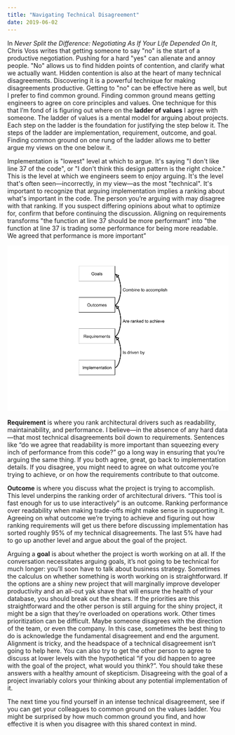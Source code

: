 ```yaml
---
title: "Navigating Technical Disagreement"
date: 2019-06-02
---
```

In *Never Split the Difference: Negotiating As If Your Life Depended On It*, Chris Voss writes that getting someone to say "no" is the start of a productive negotiation. 
Pushing for a hard "yes" can alienate and annoy people. 
"No" allows us to find hidden points of contention, and clarify what we actually want. 
Hidden contention is also at the heart of many technical disagreements. 
Discovering it is a powerful technique for making disagreements productive. 
Getting to "no" can be effective here as well, but I prefer to find common ground. 
Finding common ground means getting engineers to agree on core principles and values. 
One technique for this that I’m fond of is figuring out where on the **ladder of values** I agree with someone. 
The ladder of values is a mental model for arguing about projects.
Each step on the ladder is the foundation for justifying the step below it. 
The steps of the ladder are implementation, requirement, outcome, and goal. 
Finding common ground on one rung of the ladder allows me to better argue my views on the one below it.

Implementation is "lowest" level at which to argue. 
It's saying "I don't like line 37 of the code", or "I don't think this design pattern is the right choice." 
This is the level at which we engineers seem to enjoy arguing. 
It's the level that's often seen—incorrectly, in my view—as the most "technical". 
It's important to recognize that arguing implementation implies a ranking about what's important in the code. 
The person you’re arguing with may disagree with that ranking. 
If you suspect differing opinions about what to optimize for, confirm that before continuing the discussion. 
Aligning on requirements transforms "the function at line 37 should be more performant" into "the function at line 37 is trading some performance for being more readable. We agreed that performance is more important”

![values-ladder](/static/values-ladder.png)

**Requirement** is where you rank architectural drivers such as readability, maintainability, and performance. I believe—in the absence of any hard data—that most technical disagreements boil down to requirements. Sentences like “do we agree that readability is more important than squeezing every inch of performance from this code?” go a long way in ensuring that you’re arguing the same thing. If you both agree, great, go back to implementation details. If you disagree, you might need to agree on what outcome you’re trying to achieve, or on how the requirements contribute to that outcome.

**Outcome** is where you discuss what the project is trying to accomplish. This level underpins the ranking order of architectural drivers. “This tool is fast enough for us to use interactively” is an outcome. Ranking performance over readability when making trade-offs might make sense in supporting it. Agreeing on what outcome we’re trying to achieve and figuring out how ranking requirements will get us there before discussing implementation has sorted roughly 95% of my technical disagreements. The last 5% have had to go up another level and argue about the goal of the project.

Arguing a **goal** is about whether the project is worth working on at all. If the conversation necessitates arguing goals, it’s not going to be technical for much longer: you’ll soon have to talk about business strategy. Sometimes the calculus on whether something is worth working on is straightforward. If the options are a shiny new project that will marginally improve developer productivity and an all-out yak shave that will ensure the health of your database, you should break out the shears. If the priorities are this straightforward and the other person is still arguing for the shiny project, it might be a sign that they’re overloaded on operations work. Other times prioritization can be difficult. Maybe someone disagrees with the direction of the team, or even the company. In this case, sometimes the best thing to do is acknowledge the fundamental disagreement and end the argument. Alignment is tricky, and the headspace of a technical disagreement isn’t going to help here. You can also try to get the other person to agree to discuss at lower levels with the hypothetical “if you did happen to agree with the goal of the project, what would you think?”. You should take these answers with a healthy amount of skepticism. Disagreeing with the goal of a project invariably colors your thinking about any potential implementation of it.

The next time you find yourself in an intense technical disagreement, see if you can get your colleagues to common ground on the values ladder. You might be surprised by how much common ground you find, and how effective it is when you disagree with this shared context in mind.
